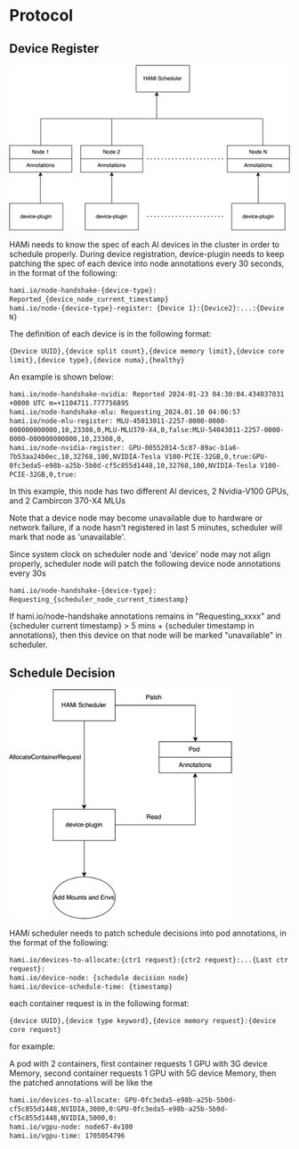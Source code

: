 # Protocol

## Device Register

<img src="./imgs/protocol_register.png" width = "600" /> 

HAMi needs to know the spec of each AI devices in the cluster in order to schedule properly. During device registration, device-plugin needs to keep patching the spec of each device into node annotations every 30 seconds, in the format of the following:

```
hami.io/node-handshake-{device-type}: Reported_{device_node_current_timestamp}
hami.io/node-{device-type}-register: {Device 1}:{Device2}:...:{Device N}
```

The definition of each device is in the following format:
```
{Device UUID},{device split count},{device memory limit},{device core limit},{device type},{device numa},{healthy}
```

An example is shown below:
```
hami.io/node-handshake-nvidia: Reported 2024-01-23 04:30:04.434037031 +0000 UTC m=+1104711.777756895
hami.io/node-handshake-mlu: Requesting_2024.01.10 04:06:57
hami.io/node-mlu-register: MLU-45013011-2257-0000-0000-000000000000,10,23308,0,MLU-MLU370-X4,0,false:MLU-54043011-2257-0000-0000-000000000000,10,23308,0,
hami.io/node-nvidia-register: GPU-00552014-5c87-89ac-b1a6-7b53aa24b0ec,10,32768,100,NVIDIA-Tesla V100-PCIE-32GB,0,true:GPU-0fc3eda5-e98b-a25b-5b0d-cf5c855d1448,10,32768,100,NVIDIA-Tesla V100-PCIE-32GB,0,true:

```
In this example, this node has two different AI devices, 2 Nvidia-V100 GPUs, and 2 Cambircon 370-X4 MLUs

Note that a device node may become unavailable due to hardware or network failure, if a node hasn't registered in last 5 minutes, scheduler will mark that node as 'unavailable'.

Since system clock on scheduler node and 'device' node may not align properly, scheduler node will patch the following device node annotations every 30s

```
hami.io/node-handshake-{device-type}: Requesting_{scheduler_node_current_timestamp}
```

If hami.io/node-handshake annotations remains in "Requesting_xxxx" and {scheduler current timestamp} > 5 mins + {scheduler timestamp in annotations}, then this device on that node will be marked "unavailable" in scheduler.
 

## Schedule Decision

<img src="./imgs/protocol_pod.png" width = "400" /> 

HAMi scheduler needs to patch schedule decisions into pod annotations, in the format of the following:

```
hami.io/devices-to-allocate:{ctr1 request}:{ctr2 request}:...{Last ctr request}:
hami.io/device-node: {schedule decision node}
hami.io/device-schedule-time: {timestamp}
```

each container request is in the following format:

```
{device UUID},{device type keyword},{device memory request}:{device core request}
```

for example:

A pod with 2 containers, first container requests 1 GPU with 3G device Memory, second container requests 1 GPU with 5G device Memory, then the patched annotations will be like the

```
hami.io/devices-to-allocate: GPU-0fc3eda5-e98b-a25b-5b0d-cf5c855d1448,NVIDIA,3000,0:GPU-0fc3eda5-e98b-a25b-5b0d-cf5c855d1448,NVIDIA,5000,0: 
hami.io/vgpu-node: node67-4v100
hami.io/vgpu-time: 1705054796
```

